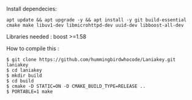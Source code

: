 Install dependecies:

```
apt update && apt upgrade -y && apt install -y git build-essential cmake make libuv1-dev libmicrohttpd-dev uuid-dev libboost-all-dev
```

Libraries needed : boost >=1.58

How to compile this :
```
$ git clone https://github.com/hummingbirdwhocode/Laniakey.git laniakey
$ cd laniakey
$ mkdir build
$ cd build
$ cmake -D STATIC=ON -D CMAKE_BUILD_TYPE=RELEASE ..
$ PORTABLE=1 make
```
